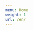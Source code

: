 ```yaml
---
menu: Home
weight: 1
url: /en/
---
```


<!--
  For the menu entry.
  Should be automatically redirected to the / URL.
-->
